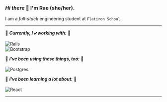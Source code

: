 ### *Hi there* 👋 I'm Rae (she/her).

I am a *full-stack* engineering student at `Flatiron School`. 

---
🌿 ***Currently, I 💕 working with:*** 🌿
<br>
<br>
![Rails](https://img.shields.io/badge/rails-%23CC0000.svg?style=for-the-badge&logo=ruby-on-rails&logoColor=white)<br> 
![Bootstrap](https://img.shields.io/badge/bootstrap-%23563D7C.svg?style=for-the-badge&logo=bootstrap&logoColor=white)<br>

🌿 ***I've been using these things, too:*** 🌿
<br>
<br>
![Postgres](https://img.shields.io/badge/postgres-%23316192.svg?style=for-the-badge&logo=postgresql&logoColor=white) <br>

🌿 ***I've been learning a lot about:*** 🌿
<br>
<br>
![React](https://img.shields.io/badge/react-%2320232a.svg?style=for-the-badge&logo=react&logoColor=%2361DAFB)<br>

---

<!--
**rae-stanton/rae-stanton** is a ✨ _special_ ✨ repository because its `README.md` (this file) appears on your GitHub profile.

Here are some ideas to get you started:

- 🔭 I’m currently working on ...
- 🌱 I’m currently learning ...
- 👯 I’m looking to collaborate on ...
- 🤔 I’m looking for help with ...
- 💬 Ask me about ...
- 📫 How to reach me: ...
- 😄 Pronouns: ...
- ⚡ Fun fact: ...
-->
